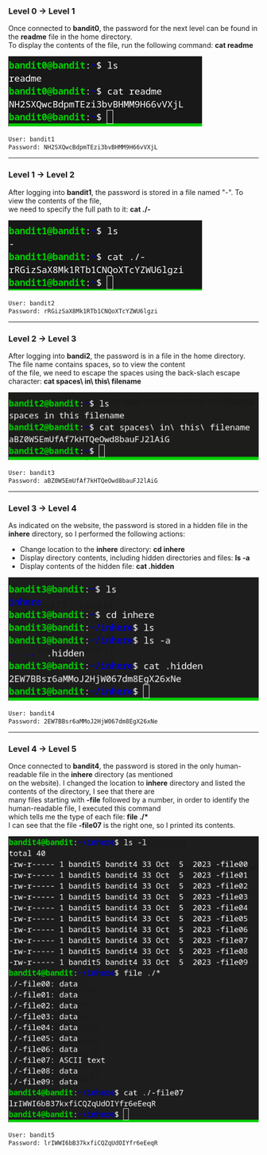 ### Level 0 &rarr; Level 1  
Once connected to **bandit0**, the password for the next level can be found in the **readme** file in the home directory.  
To display the contents of the file, run the following command: **cat readme**  
  
![bandit0](./Img/Bandit/bandit00.png)  

    User: bandit1
    Password: NH2SXQwcBdpmTEzi3bvBHMM9H66vVXjL  
      
-------------------------------------------------------------------
### Level 1 &rarr; Level 2  
After logging into **bandit1**, the password is stored in a file named "-". To view the contents of the file,  
we need to specify the full path to it: **cat ./-**  
  
![bandit1](./Img/Bandit/bandit01.png)  
    
    User: bandit2  
    Password: rRGizSaX8Mk1RTb1CNQoXTcYZWU6lgzi  
      
-------------------------------------------------------------------
### Level 2 &rarr; Level 3
After logging into **bandi2**, the password is in a file in the home directory. The file name contains spaces, so to view the content  
of the file, we need to escape the spaces using the back-slach escape character: **cat spaces\ in\ this\ filename**   
  
![bandit2](./Img/Bandit/bandit02.png)  

    User: bandit3  
    Password: aBZ0W5EmUfAf7kHTQeOwd8bauFJ2lAiG  

-------------------------------------------------------------------
### Level 3 &rarr; Level 4
As indicated on the website, the password is stored in a hidden file in the **inhere** directory, so I performed the following actions:  
- Change location to the **inhere** directory: **cd inhere**  
- Display directory contents, including hidden directories and files: **ls -a**  
- Display contents of the hidden file: **cat .hidden**  

![bandit3](./Img/Bandit/bandit03.png)

    User: bandit4
    Password: 2EW7BBsr6aMMoJ2HjW067dm8EgX26xNe  

-------------------------------------------------------------------
### Level 4 &rarr; Level 5
Once connected to **bandit4**, the password is stored in the only human-readable file in the **inhere** directory (as mentioned  
on the website). I changed the location to **inhere** directory and listed the contents of the directory, I see that there are  
many files starting with **-file** followed by a number, in order to identify the human-readable file, I executed this command  
which tells me the type of each file: <strong>file ./*</strong>  
I can see that the file **-file07** is the right one, so I printed its contents.  
  
![bandit4](./Img/Bandit/bandit04.png)

    User: bandit5
    Password: lrIWWI6bB37kxfiCQZqUdOIYfr6eEeqR
